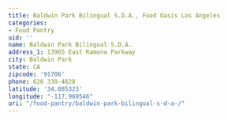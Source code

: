 ```yaml
---
title: Baldwin Park Bilingual S.D.A., Food Oasis Los Angeles
categories:
- Food Pantry
uid: ''
name: Baldwin Park Bilingual S.D.A.
address_1: 13965 East Ramona Parkway
city: Baldwin Park
state: CA
zipcode: '91706'
phone: 626 338-4828
latitude: '34.085323'
longitude: "-117.969546"
uri: "/food-pantry/baldwin-park-bilingual-s-d-a-/"
---
```


